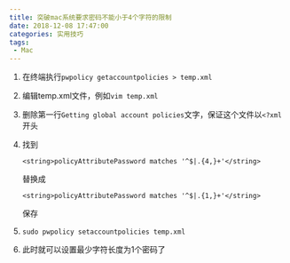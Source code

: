 ```yaml
---
title: 突破mac系统要求密码不能小于4个字符的限制
date: 2018-12-08 17:47:00
categories: 实用技巧
tags: 
 - Mac
---
```

1. 在终端执行`pwpolicy getaccountpolicies > temp.xml`
2. 编辑temp.xml文件，例如`vim temp.xml`
3. 删除第一行`Getting global account policies`文字，保证这个文件以`<?xml`开头
4. 找到
    ```
    <string>policyAttributePassword matches '^$|.{4,}+'</string>
    ```
    替换成
    
    ```
    <string>policyAttributePassword matches '^$|.{1,}+'</string>
    ```
    保存
5. `sudo pwpolicy setaccountpolicies temp.xml`
6. 此时就可以设置最少字符长度为1个密码了